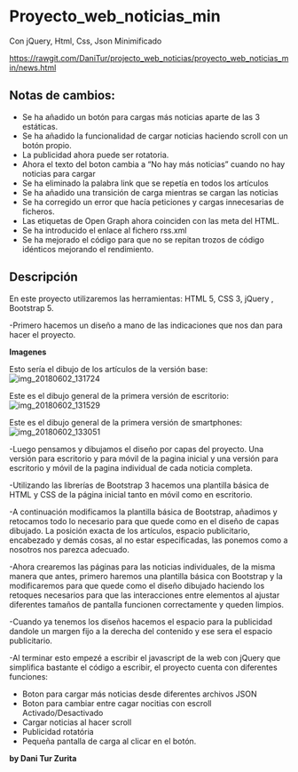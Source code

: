 # Proyecto_web_noticias_min
Con jQuery, Html, Css, Json Minimificado

https://rawgit.com/DaniTur/projecto_web_noticias/proyecto_web_noticias_min/news.html

## Notas de cambios:

- Se ha añadido un botón para cargas más noticias aparte de las 3 estáticas.
- Se ha añadido la funcionalidad de cargar noticias haciendo scroll con un botón propio.
- La publicidad ahora puede ser rotatoria.
- Ahora el texto del boton cambia a “No hay más noticias” cuando no hay noticias para cargar
- Se ha eliminado la palabra link que se repetía en todos los artículos
- Se ha añadido una transición de carga mientras se cargan las noticias
- Se ha corregido un error que hacía peticiones y cargas innecesarias de ficheros.
- Las etiquetas de Open Graph ahora coinciden con las meta del HTML.
- Se ha introducido el enlace al fichero rss.xml
- Se ha mejorado el código para que no se repitan trozos de código idénticos mejorando el rendimiento.

## Descripción
En este proyecto utilizaremos las herramientas: HTML 5, CSS 3, jQuery , Bootstrap 5.

-Primero hacemos un diseño a mano de las indicaciones que nos dan para hacer el proyecto.

**Imagenes**

Esto sería el dibujo de los artículos de la versión base:
![img_20180602_131724](https://user-images.githubusercontent.com/32305784/40874220-e9c66d20-666c-11e8-9fc7-03b9e01d1ed3.jpg)

Este es el dibujo general de la primera versión de escritorio:
![img_20180602_131529](https://user-images.githubusercontent.com/32305784/40874236-0747ed4c-666d-11e8-9faa-3c819f50a45b.jpg)

Este es el dibujo general de la primera versión de smartphones:
![img_20180602_133051](https://user-images.githubusercontent.com/32305784/40874193-98281b62-666c-11e8-95a1-f6903e5ce808.jpg)

-Luego pensamos y dibujamos el diseño por capas del proyecto. Una versión para escritorio y para móvil de la pagina inicial y una versión para escritorio y móvil de la pagina individual de cada noticia completa.

-Utilizando las librerías de Bootstrap 3 hacemos una plantilla básica de HTML y CSS de la página inicial tanto en móvil como en escritorio.

-A continuación modificamos la plantilla básica de Bootstrap, añadimos y retocamos todo lo necesario para que quede como en el diseño de capas dibujado. La posición exacta de los artículos, espacio publicitario, encabezado y  demás cosas, al no estar especificadas, las ponemos como a nosotros nos parezca adecuado.

-Ahora crearemos las páginas para las noticias individuales, de la misma manera que antes, primero haremos una plantilla básica con Bootstrap y la modificaremos para que quede como el diseño dibujado haciendo los retoques necesarios para que las interacciones entre elementos al ajustar diferentes tamaños de pantalla funcionen correctamente y queden limpios.


-Cuando ya tenemos los diseños hacemos el espacio para la publicidad dandole un margen fijo a la derecha del contenido y ese sera el espacio publicitario.

-Al terminar esto empezé a escribir el javascript de la web con jQuery que simplifica bastante el código a escribir, el proyecto cuenta con diferentes funciones:
- Boton para cargar más noticias desde diferentes archivos JSON
- Boton para cambiar entre cagar nocitias con escroll Activado/Desactivado
- Cargar noticias al hacer scroll
- Publicidad rotatória
- Pequeña pantalla de carga al clicar en el botón.

**by Dani Tur Zurita**
